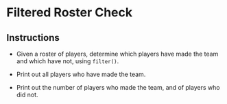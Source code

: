 # Filtered Roster Check

## Instructions

* Given a roster of players, determine which players have made the team and which have not, using `filter()`.

* Print out all players who have made the team.

* Print out the number of players who made the team, and of players who did not.


